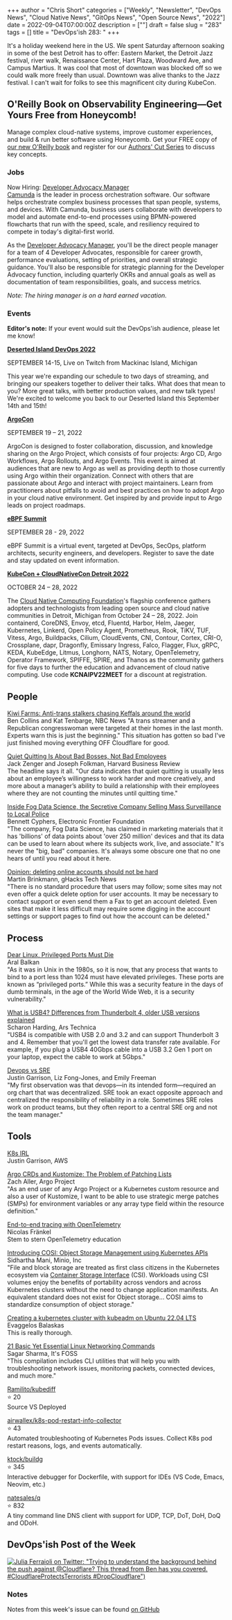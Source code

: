 +++
author = "Chris Short"
categories = ["Weekly", "Newsletter", "DevOps News", "Cloud Native News", "GitOps News", "Open Source News", "2022"]
date = 2022-09-04T07:00:00Z
description = [""]
draft = false
slug = "283"
tags = []
title = "DevOps'ish 283: "
+++

It's a holiday weekend here in the US. We spent Saturday afternoon soaking in some of the best Detroit has to offer: Eastern Market, the Detroit Jazz festival, river walk, Renaissance Center, Hart Plaza, Woodward Ave, and Campus Martius. It was cool that most of downtown was blocked off so we could walk more freely than usual. Downtown was alive thanks to the Jazz festival. I can't wait for folks to see this magnificent city during KubeCon.

## O'Reilly Book on Observability Engineering—Get Yours Free from Honeycomb!

Manage complex cloud-native systems, improve customer experiences, and build & run better software using Honeycomb. Get your FREE copy of [our new O'Reilly book](https://info.honeycomb.io/observability-engineering-oreilly-book-2022?utm_source=devopsish&utm_medium=newsletter&utm_campaign=oreilly_book_observability_engineering_2022&utm_id=oreillybook2022&utm_content=2113) and register for our [Authors' Cut Series](https://www.honeycomb.io/oreilly-observability-engineering/?utm_source=devopsish&utm_medium=newsletter&utm_campaign=oreilly_authors_cut_series_2022&utm_id=oreillyauthorscut&utm_content=2112) to discuss key concepts.

### Jobs

Now Hiring: [Developer Advocacy Manager](https://camunda.com/jobs/?gh_jid=5224679003?utm_source=devopsish)  
[Camunda](https://camunda.com/) is the leader in process orchestration software. Our software helps orchestrate complex business processes that span people, systems, and devices. With Camunda, business users collaborate with developers to model and automate end-to-end processes using BPMN-powered flowcharts that run with the speed, scale, and resiliency required to compete in today's digital-first world.

As the [Developer Advocacy Manager](https://camunda.com/jobs/?gh_jid=5224679003?utm_source=devopsish), you'll be the direct people manager for a team of 4 Developer Advocates, responsible for career growth, performance evaluations, setting of priorities, and overall strategic guidance. You'll also be responsible for strategic planning for the Developer Advocacy function, including quarterly OKRs and annual goals as well as documentation of team responsibilities, goals, and success metrics.

*Note: The hiring manager is on a hard earned vacation.*

### Events

**Editor's note:** If your event would suit the DevOps'ish audience, please let me know!

[**Deserted Island DevOps 2022**](https://desertedislanddevops.com/?utm_source=devopsish)

SEPTEMBER 14-15, Live on Twitch from Mackinac Island, Michigan

This year we're expanding our schedule to two days of streaming, and bringing our speakers together to deliver their talks. What does that mean to you? More great talks, with better production values, and new talk types! We're excited to welcome you back to our Deserted Island this September 14th and 15th!

[**ArgoCon**](https://events.linuxfoundation.org/argocon/?utm_source=devopsish)

SEPTEMBER 19 – 21, 2022

ArgoCon is designed to foster collaboration, discussion, and knowledge sharing on the Argo Project, which consists of four projects: Argo CD, Argo Workflows, Argo Rollouts, and Argo Events. This event is aimed at audiences that are new to Argo as well as providing depth to those currently using Argo within their organization. Connect with others that are passionate about Argo and interact with project maintainers. Learn from practitioners about pitfalls to avoid and best practices on how to adopt Argo in your cloud native environment. Get inspired by and provide input to Argo leads on project roadmaps.

[**eBPF Summit**](https://ebpf.io/summit-2022/?utm_source=devopsish)

SEPTEMBER 28 - 29, 2022

eBPF Summit is a virtual event, targeted at DevOps, SecOps, platform architects, security engineers, and developers. Register to save the date and stay updated on event information.

[**KubeCon + CloudNativeCon Detroit 2022**](https://events.linuxfoundation.org/kubecon-cloudnativecon-north-america/?utm_source=devopsish)  

OCTOBER 24 – 28, 2022

The [Cloud Native Computing Foundation](http://cncf.io/)'s flagship conference gathers adopters and technologists from leading open source and cloud native communities in Detroit, Michigan from October 24 – 28, 2022. Join containerd, CoreDNS, Envoy, etcd, Fluentd, Harbor, Helm, Jaeger, Kubernetes, Linkerd, Open Policy Agent, Prometheus, Rook, TiKV, TUF, Vitess, Argo, Buildpacks, Cilium, CloudEvents, CNI, Contour, Cortex, CRI-O, Crossplane, dapr, Dragonfly, Emissary Ingress, Falco, Flagger, Flux, gRPC, KEDA, KubeEdge, Litmus, Longhorn, NATS, Notary, OpenTelemetry, Operator Framework, SPIFFE, SPIRE, and Thanos as the community gathers for five days to further the education and advancement of cloud native computing. Use code **KCNAIPV22MEET** for a discount at registration.

## People

[Kiwi Farms: Anti-trans stalkers chasing Keffals around the world](https://www.nbcnews.com/tech/internet/cloudflare-kiwi-farms-keffals-anti-trans-rcna44834)  
Ben Collins and Kat Tenbarge, NBC News
"A trans streamer and a Republican congresswoman were targeted at their homes in the last month. Experts warn this is just the beginning." This situation has gotten so bad I've just finished moving everything OFF Cloudflare for good.

[Quiet Quitting Is About Bad Bosses, Not Bad Employees](https://hbr.org/2022/08/quiet-quitting-is-about-bad-bosses-not-bad-employees)  
Jack Zenger and Joseph Folkman, Harvard Business Review  
The headline says it all. "Our data indicates that quiet quitting is usually less about an employee’s willingness to work harder and more creatively, and more about a manager’s ability to build a relationship with their employees where they are not counting the minutes until quitting time."

[Inside Fog Data Science, the Secretive Company Selling Mass Surveillance to Local Police](https://www.eff.org/deeplinks/2022/08/inside-fog-data-science-secretive-company-selling-mass-surveillance-local-police)  
Bennett Cyphers, Electronic Frontier Foundation  
"The company, Fog Data Science, has claimed in marketing materials that it has 'billions' of data points about 'over 250 million' devices and that its data can be used to learn about where its subjects work, live, and associate." It's never the "big, bad" companies. It's always some obscure one that no one hears of until you read about it here.

[Opinion: deleting online accounts should not be hard](https://www.ghacks.net/2022/09/01/opinion-deleting-online-accounts-should-not-be-hard/)  
Martin Brinkmann, gHacks Tech News  
"There is no standard procedure that users may follow; some sites may not even offer a quick delete option for user accounts. It may be necessary to contact support or even send them a Fax to get an account deleted. Even sites that make it less difficult may require some digging in the account settings or support pages to find out how the account can be deleted."

## Process

[Dear Linux, Privileged Ports Must Die](https://ar.al/2022/08/30/dear-linux-privileged-ports-must-die/)  
Aral Balkan  
"As it was in Unix in the 1980s, so it is now, that any process that wants to bind to a port less than 1024 must have elevated privileges. These ports are known as “privileged ports.” While this was a security feature in the days of dumb terminals, in the age of the World Wide Web, it is a security vulnerability."

[What is USB4? Differences from Thunderbolt 4, older USB versions explained](https://arstechnica.com/gadgets/2022/09/breaking-down-how-usb4-goes-where-no-usb-standard-has-gone-before/)  
Scharon Harding, Ars Technica  
"USB4 is compatible with USB 2.0 and 3.2 and can support Thunderbolt 3 and 4. Remember that you'll get the lowest data transfer rate available. For example, if you plug a USB4 40Gbps cable into a USB 3.2 Gen 1 port on your laptop, expect the cable to work at 5Gbps."

[Devops vs SRE](https://www.justingarrison.com/blog/2202-08-30-devops-vs-sre/)  
Justin Garrison, Liz Fong-Jones, and Emily Freeman  
"My first observation was that devops—in its intended form—required an org chart that was decentralized. SRE took an exact opposite approach and centralized the responsibility of reliability in a role. Sometimes SRE roles work on product teams, but they often report to a central SRE org and not the team manager."

## Tools

[K8s IRL](https://www.youtube.com/watch?v=aB0zE-gzgkY)  
Justin Garrison, AWS

[Argo CRDs and Kustomize: The Problem of Patching Lists](https://blog.argoproj.io/argo-crds-and-kustomize-the-problem-of-patching-lists-5cfc43da288c)  
Zach Aller, Argo Project  
"As an end user of any Argo Project or a Kubernetes custom resource and also a user of Kustomize, I want to be able to use strategic merge patches (SMPs) for environment variables or any array type field within the resource definition."

[End-to-end tracing with OpenTelemetry](https://blog.frankel.ch/end-to-end-tracing-opentelemetry/)  
Nicolas Fränkel  
Stem to stern OpenTelemetry education

[Introducing COSI: Object Storage Management using Kubernetes APIs](https://kubernetes.io/blog/2022/09/02/cosi-kubernetes-object-storage-management/)  
Sidhartha Mani, Minio, Inc  
"File and block storage are treated as first class citizens in the Kubernetes ecosystem via [Container Storage Interface](https://kubernetes.io/blog/2019/01/15/container-storage-interface-ga/) (CSI). Workloads using CSI volumes enjoy the benefits of portability across vendors and across Kubernetes clusters without the need to change application manifests. An equivalent standard does not exist for Object storage... COSI aims to standardize consumption of object storage."

[Creating a kubernetes cluster with kubeadm on Ubuntu 22.04 LTS](https://balaskas.gr/blog/2022/08/31/creating-a-kubernetes-cluster-with-kubeadm-on-ubuntu-2204-lts/)  
Evaggelos Balaskas  
This is really thorough.

[21 Basic Yet Essential Linux Networking Commands](https://itsfoss.com/basic-linux-networking-commands/)  
Sagar Sharma, It's FOSS  
"This compilation includes CLI utilities that will help you with troubleshooting network issues, monitoring packets, connected devices, and much more."

[Ramilito/kubediff](https://github.com/Ramilito/kubediff)  
⭐️ 20  
Source VS Deployed

[airwallex/k8s-pod-restart-info-collector](https://github.com/airwallex/k8s-pod-restart-info-collector)  
⭐️ 43  
Automated troubleshooting of Kubernetes Pods issues. Collect K8s pod restart reasons, logs, and events automatically.

[ktock/buildg](https://github.com/ktock/buildg)  
⭐️ 345  
Interactive debugger for Dockerfile, with support for IDEs (VS Code, Emacs, Neovim, etc.)

[natesales/q](https://github.com/natesales/q)  
⭐️ 832  
A tiny command line DNS client with support for UDP, TCP, DoT, DoH, DoQ and ODoH.

## DevOps'ish Post of the Week

[![Julia Ferraioli on Twitter: "Trying to understand the background behind the push against @Cloudflare? This thread from Ben has you covered. #CloudflareProtectsTerrorists #DropCloudflare")](https://shortcdn.com/devopsish/283-devopsish-post-of-the-week.webp)](https://twitter.com/juliaferraioli/status/1565826386690199553?utm_source=devopsish)

### Notes

Notes from this week's issue can be found [on GitHub](https://github.com/chris-short/devopsish.com/blob/main/content/post/283/notes.md?utm_source=devopsish)
